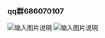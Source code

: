 ### qq群686070107

![输入图片说明](https://images.gitee.com/uploads/images/2020/1113/095320_ef9d5a89_1094670.png "image.png")
![输入图片说明](https://images.gitee.com/uploads/images/2020/1113/095432_eac61f94_1094670.png "image.png")